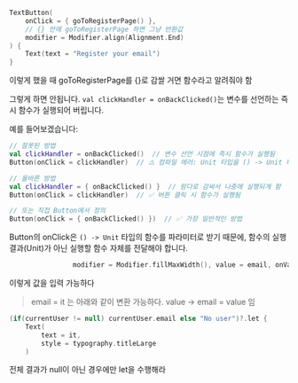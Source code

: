 
```kotlin
TextButton(  
    onClick = { goToRegisterPage() },  
    // {} 안에 goToRegisterPage 하면 그냥 반환값  
    modifier = Modifier.align(Alignment.End)  
) {  
    Text(text = "Register your email")  
}
```

이렇게 했을 때 goToRegisterPage를 {}로 감쌀 거면 함수라고 알려줘야 함

그렇게 하면 안됩니다. `val clickHandler = onBackClicked()`는 변수를 선언하는 즉시 함수가 실행되어 버립니다.

예를 들어보겠습니다:

```kotlin
// 잘못된 방법
val clickHandler = onBackClicked()  // 변수 선언 시점에 즉시 함수가 실행됨
Button(onClick = clickHandler)  // ⚠️ 컴파일 에러: Unit 타입을 () -> Unit 타입에 할당할 수 없음

// 올바른 방법
val clickHandler = { onBackClicked() }  // 람다로 감싸서 나중에 실행되게 함
Button(onClick = clickHandler)  // ✅ 버튼 클릭 시 함수가 실행됨

// 또는 직접 Button에서 정의
Button(onClick = { onBackClicked() })  // ✅ 가장 일반적인 방법
```

Button의 onClick은 `() -> Unit` 타입의 함수를 파라미터로 받기 때문에, 함수의 실행 결과(Unit)가 아닌 실행할 함수 자체를 전달해야 합니다.


```kotlin
                modifier = Modifier.fillMaxWidth(), value = email, onValueChange = { email = it },
```

이렇게 값을 입력 가능하다

> email = it 는 아래와 같이 변환 가능하다.
> value -> email = value 임


```kotlin
(if(currentUser != null) currentUser.email else "No user")?.let {  
    Text(  
        text = it,  
        style = typography.titleLarge  
    )
```

전체 결과가 null이 아닌 경우에만 let을 수행해라